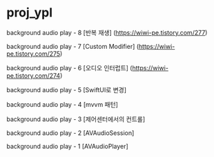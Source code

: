 # proj_ypl
background audio play - 8 [반복 재생]
(https://wiwi-pe.tistory.com/277)


background audio play - 7 [Custom Modifier]
(https://wiwi-pe.tistory.com/275)
  
  
background audio play - 6 [오디오 인터럽트]
(https://wiwi-pe.tistory.com/274)


background audio play - 5 [SwiftUI로 변경]


background audio play - 4 [mvvm 패턴]


background audio play - 3 [제어센터에서의 컨트롤]


background audio play - 2 [AVAudioSession]


background audio play - 1 [AVAudioPlayer]
